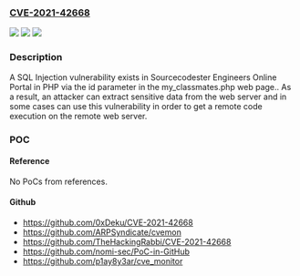 ### [CVE-2021-42668](https://cve.mitre.org/cgi-bin/cvename.cgi?name=CVE-2021-42668)
![](https://img.shields.io/static/v1?label=Product&message=n%2Fa&color=blue)
![](https://img.shields.io/static/v1?label=Version&message=n%2Fa&color=blue)
![](https://img.shields.io/static/v1?label=Vulnerability&message=n%2Fa&color=brighgreen)

### Description

A SQL Injection vulnerability exists in Sourcecodester Engineers Online Portal in PHP via the id parameter in the my_classmates.php web page.. As a result, an attacker can extract sensitive data from the web server and in some cases can use this vulnerability in order to get a remote code execution on the remote web server.

### POC

#### Reference
No PoCs from references.

#### Github
- https://github.com/0xDeku/CVE-2021-42668
- https://github.com/ARPSyndicate/cvemon
- https://github.com/TheHackingRabbi/CVE-2021-42668
- https://github.com/nomi-sec/PoC-in-GitHub
- https://github.com/p1ay8y3ar/cve_monitor

